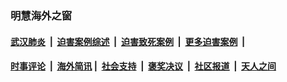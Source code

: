 
### 明慧海外之窗

####  [武汉肺炎](indexes/365.md?t=03131800) &nbsp;|&nbsp;  [迫害案例综述](indexes/328.md?t=03131800) &nbsp;|&nbsp; [迫害致死案例](indexes/277.md?t=03131800)  &nbsp;|&nbsp; [更多迫害案例](indexes/81.md?t=03131800)  &nbsp;|&nbsp; 
####  [时事评论](indexes/19.md?t=03131800) &nbsp;|&nbsp; [海外简讯](indexes/245.md?t=03131800)&nbsp;|&nbsp;  [社会支持](indexes/140.md?t=03131800) &nbsp;|&nbsp; [褒奖决议](indexes/282.md?t=03131800) &nbsp;|&nbsp; [社区报道](indexes/91.md?t=03131800)  &nbsp;|&nbsp; [天人之间](indexes/78.md?t=03131800) 

